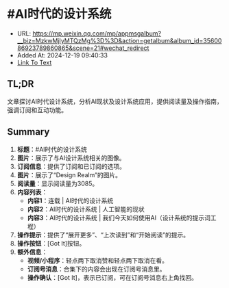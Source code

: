 # #AI时代的设计系统
- URL: https://mp.weixin.qq.com/mp/appmsgalbum?__biz=MzkwMjIyMTQzMg%3D%3D&action=getalbum&album_id=3560086923789860865&scene=21#wechat_redirect
- Added At: 2024-12-19 09:40:33
- [Link To Text](2024-12-19-#ai时代的设计系统_raw.md)

## TL;DR
文章探讨AI时代设计系统，分析AI现状及设计系统应用，提供阅读量及操作指南，强调订阅和互动功能。

## Summary
1. **标题**：#AI时代的设计系统
2. **图片**：展示了与AI设计系统相关的图像。
3. **订阅信息**：提供了订阅和已订阅的选项。
4. **图片**：展示了“Design Realm”的图片。
5. **阅读量**：显示阅读量为3085。
6. **内容列表**：
   - **内容1**：连载 | AI时代的设计系统
   - **内容2**：AI时代的设计系统 | 人工智能的现状
   - **内容3**：AI时代的设计系统 | 我们今天如何使用AI（设计系统的提示词工程）
7. **操作提示**：提供了“展开更多”、“上次读到”和“开始阅读”的提示。
8. **操作按钮**：[Got It]按钮。
9. **额外信息**：
   - **视频/小程序**：轻点两下取消赞和轻点两下取消在看。
   - **订阅号消息**：合集下的内容会出现在订阅号消息里。
   - **操作确认**：[Got It]，表示已订阅，可在订阅号消息右上角找回。
